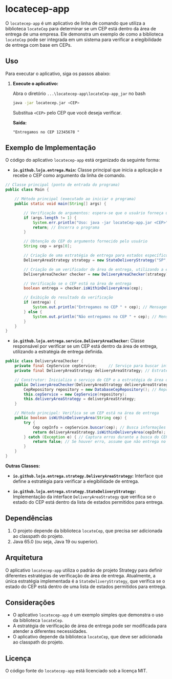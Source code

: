 # locatecep-app

O `locatecep-app` é um aplicativo de linha de comando que utiliza a biblioteca `locateCep` para determinar se um CEP está dentro da área de entrega de uma empresa. Ele demonstra um exemplo de como a biblioteca `locateCep` pode ser integrada em um sistema para verificar a elegibilidade de entrega com base em CEPs.

## Uso

Para executar o aplicativo, siga os passos abaixo:

1. **Execute o aplicativo:**

   Abra o diretório `...\locatecep-app\locateCep-app_jar` no bash
   
   ```bash
   java -jar locatecep.jar <CEP>
   ```

   Substitua `<CEP>` pelo CEP que você deseja verificar.

   **Saída:**

   ```
   "Entregamos no CEP 12345678 " 
   ```

##  Exemplo de Implementação

O código do aplicativo `locatecep-app` está organizado da seguinte forma:

* **`io.github.loja.entrega.Main`:** Classe principal que inicia a aplicação e recebe o CEP como argumento da linha de comando.

``` java
// Classe principal (ponto de entrada do programa)
public class Main {

    // Método principal (executado ao iniciar o programa)
    public static void main(String[] args) {

        // Verificação de argumentos: espera-se que o usuário forneça um CEP como argumento
        if (args.length != 1) {
            System.err.println("Uso: java -jar locateCep-app.jar <CEP>"); // Mensagem de erro se o CEP não for fornecido
            return; // Encerra o programa
        }

        // Obtenção do CEP do argumento fornecido pelo usuário
        String cep = args[0];

        // Criação de uma estratégia de entrega para estados específicos ("SP", "RJ", "MG")
        DeliveryAreaStrategy strategy = new StateDeliveryStrategy("SP", "RJ", "MG"); 

        // Criação de um verificador de área de entrega, utilizando a estratégia definida
        DeliveryAreaChecker checker = new DeliveryAreaChecker(strategy);

        // Verificação se o CEP está na área de entrega
        boolean entrega = checker.isWithinDeliveryArea(cep);

        // Exibição do resultado da verificação
        if (entrega) {
            System.out.println("Entregamos no CEP " + cep); // Mensagem se entrega for possível
        } else {
            System.out.println("Não entregamos no CEP " + cep); // Mensagem se entrega não for possível
        }
    }
}
```

* **`io.github.loja.entrega.service.DeliveryAreaChecker`:** Classe responsável por verificar se um CEP está dentro da área de entrega, utilizando a estratégia de entrega definida.
  
``` java
public class DeliveryAreaChecker {
    private final CepService cepService;     // Serviço para buscar informações de CEP
    private final DeliveryAreaStrategy deliveryAreaStrategy; // Estratégia para definir área de entrega

    // Construtor: Inicializa o serviço de CEP e a estratégia de área de entrega
    public DeliveryAreaChecker(DeliveryAreaStrategy deliveryAreaStrategy) {
        CepRepository repository = new DatabaseCepRepository(); // Repositório de CEPs (banco de dados)
        this.cepService = new CepService(repository);         
        this.deliveryAreaStrategy = deliveryAreaStrategy; 
    }

    // Método principal: Verifica se um CEP está na área de entrega
    public boolean isWithinDeliveryArea(String cep) {
        try {
            Cep cepInfo = cepService.buscar(cep); // Busca informações do CEP (estado, etc.)
            return deliveryAreaStrategy.isWithinDeliveryArea(cepInfo); // Usa a estratégia para verificar a área
        } catch (Exception e) { // Captura erros durante a busca do CEP (CEP inválido, problemas no banco de dados)
            return false; // Se houver erro, assume que não entrega no CEP
        }
    }
}
```

**Outras Classes:**
* **`io.github.loja.entrega.strategy.DeliveryAreaStrategy`:** Interface que define a estratégia para verificar a elegibilidade de entrega.

* **`io.github.loja.entrega.strategy.StateDeliveryStrategy`:** Implementação da interface `DeliveryAreaStrategy` que verifica se o estado do CEP está dentro da lista de estados permitidos para entrega.

## Dependências

1. O projeto depende da biblioteca `locateCep`, que precisa ser adicionada ao classpath do projeto.
2. Java 65.0 (ou seja, Java 19 ou superior).

## Arquitetura

O aplicativo `locatecep-app` utiliza o padrão de projeto Strategy para definir diferentes estratégias de verificação de área de entrega. Atualmente, a única estratégia implementada é a `StateDeliveryStrategy`, que verifica se o estado do CEP está dentro de uma lista de estados permitidos para entrega.

##  Considerações

* O aplicativo `locatecep-app` é um exemplo simples que demonstra o uso da biblioteca `locateCep`.
* A estratégia de verificação de área de entrega pode ser modificada para atender a diferentes necessidades.
* O aplicativo depende da biblioteca `locateCep`, que deve ser adicionada ao classpath do projeto.

##  Licença

O código fonte do `locatecep-app` está licenciado sob a licença MIT.
